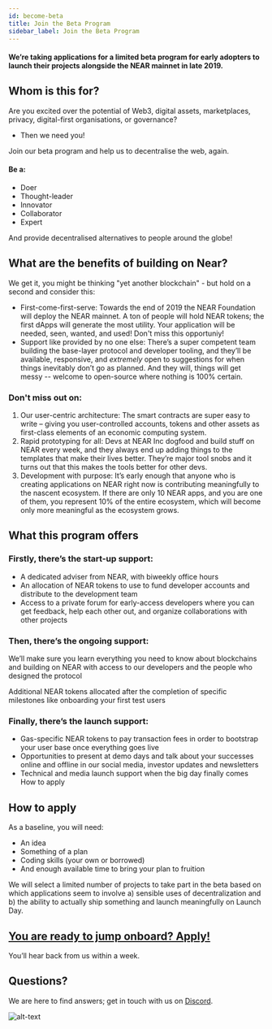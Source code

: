 ```yaml
---
id: become-beta
title: Join the Beta Program
sidebar_label: Join the Beta Program
---
```


#### We’re taking applications for a limited beta program for early adopters to launch their projects alongside the NEAR mainnet in late 2019.

## Whom is this for?

Are you excited over the potential of Web3, digital assets, marketplaces, privacy, digital-first organisations, or governance?

- Then we need you!

Join our beta program and help us to decentralise the web, again.

#### Be a:
* Doer
* Thought-leader
* Innovator 
* Collaborator
* Expert

And provide decentralised alternatives to people around the globe! 

## What are the benefits of building on Near?

We get it, you might be thinking "yet another blockchain" - but hold on a second and consider this:
* First-come-first-serve: Towards the end of 2019 the NEAR Foundation will deploy the NEAR mainnet. A ton of people will hold NEAR tokens; the first dApps will generate the most utility. Your application will be needed, seen, wanted, and used! Don't miss this opportuniy!
* Support like provided by no one else: There’s a super competent team building the base-layer protocol and developer tooling, and they’ll be available, responsive, and *extremely* open to suggestions for when things inevitably don’t go as planned. And they will, things will get messy -- welcome to open-source where nothing is 100% certain. 

### Don't miss out on:
1. Our user-centric architecture: The smart contracts are super easy to write – giving you user-controlled accounts, tokens and other assets as first-class elements of an economic computing system.
2. Rapid prototyping for all: Devs at NEAR Inc dogfood and build stuff on NEAR every week, and they always end up adding things to the templates that make their lives better. They’re major tool snobs and it turns out that this makes the tools better for other devs.
3. Development with purpose: It’s early enough that anyone who is creating applications on NEAR right now is contributing meaningfully to the nascent ecosystem. If there are only 10 NEAR apps, and you are one of them, you represent 10% of the entire ecosystem, which will become only more meaningful as the ecosystem grows.

## What this program offers


### Firstly, there’s the start-up support:

* A dedicated adviser from NEAR, with biweekly office hours
* An allocation of NEAR tokens to use to fund developer accounts and distribute to the development team
* Access to a private forum for early-access developers where you can get feedback, help each other out, and organize collaborations with other projects


### Then, there’s the ongoing support:

We’ll make sure you learn everything you need to know about blockchains and building on NEAR with access to our developers and the people who designed the protocol

Additional NEAR tokens allocated after the completion of specific milestones like onboarding your first test users

### Finally, there’s the launch support:

* Gas-specific NEAR tokens to pay transaction fees in order to bootstrap your user base once everything goes live
* Opportunities to present at demo days and talk about your successes online and offline in our social media, investor updates and newsletters
* Technical and media launch support when the big day finally comes
How to apply

## How to apply
As a baseline, you will need: 
* An idea
* Something of a plan
* Coding skills (your own or borrowed)
* And enough available time to bring your plan to fruition

We will select a limited number of projects to take part in the beta based on which applications seem to involve 
a) sensible uses of decentralization and 
b) the ability to actually ship something and launch meaningfully on Launch Day.

## [You are ready to jump onboard? Apply!](https://forms.gle/D9kivcGKBcoXteP3A)

You’ll hear back from us within a week.

## Questions?

We are here to find answers; get in touch with us on [Discord](http://near.chat).

![alt-text](assets/header.svg)

